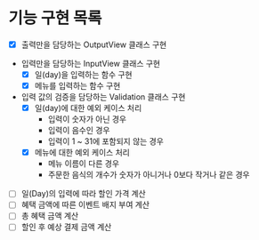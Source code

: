 # 기능 구현 목록
- [x] 출력만을 담당하는 OutputView 클래스 구현
- 입력만을 담당하는 InputView 클래스 구현
  - [x] 일(day)을 입력하는 함수 구현
  - [x] 메뉴를 입력하는 함수 구현
- 입력 값의 검증을 담당하는 Validation 클래스 구현
  - [x] 일(day)에 대한 예외 케이스 처리
    - 입력이 숫자가 아닌 경우
    - 입력이 음수인 경우
    - 입력이 1 ~ 31에 포함되지 않는 경우
  - [x] 메뉴에 대한 예외 케이스 처리
    - 메뉴 이름이 다른 경우
    - 주문한 음식의 개수가 숫자가 아니거나 0보다 작거나 같은 경우
- [ ] 일(Day)의 입력에 따라 할인 가격 계산
- [ ] 혜택 금액에 따른 이벤트 배지 부여 계산
- [ ] 총 혜택 금액 계산
- [ ] 할인 후 예상 결제 금액 계산